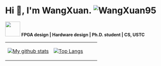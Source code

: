 # Hi :wave:, I'm WangXuan. <img src="https://komarev.com/ghpvc/?username=WangXuan95" alt="WangXuan95" />

<img src="https://media.giphy.com/media/WUlplcMpOCEmTGBtBW/giphy.gif" width="48"> **FPGA design | Hardware design | Ph.D. student | CS, USTC**

<table>
<tr>
<td style = "width: 50%;">

[![My github stats](https://github-readme-stats.vercel.app/api?username=WangXuan95&show_icons=true&include_all_commits=true&hide=contribs&custom_title=My%20GitHub%20Stats)](http://apex.linn.top/)


</td>
<td style = "width: 50%;">

[![Top Langs](https://github-readme-stats.vercel.app/api/top-langs/?username=WangXuan95&layout=compact&hide=HTML,VHDL&langs_count=6)](http://apex.linn.top/)

</td>
</tr>
</table>
